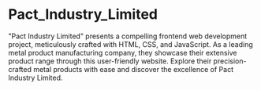 # Pact_Industry_Limited

"Pact Industry Limited" presents a compelling frontend web development project, meticulously crafted with HTML, CSS, and JavaScript. As a leading metal product manufacturing company, they showcase their extensive product range through this user-friendly website. Explore their precision-crafted metal products with ease and discover the excellence of Pact Industry Limited.
